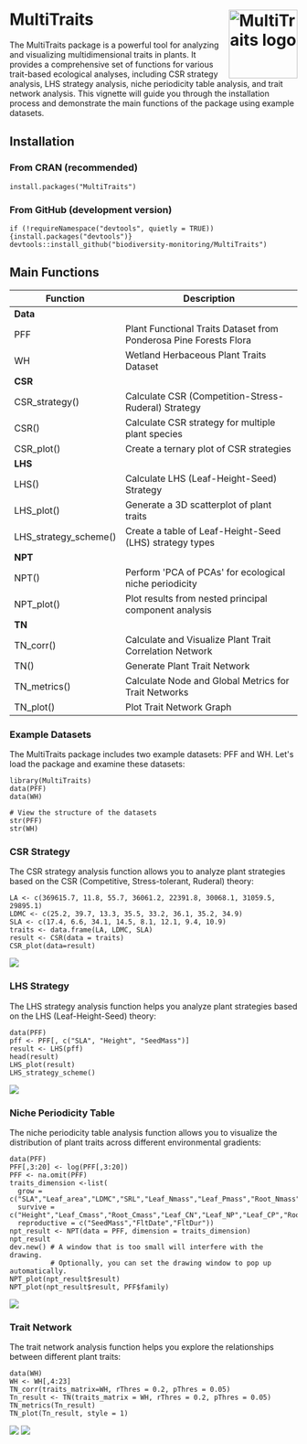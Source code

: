 # MultiTraits<img src="man/figures/LOGO.jpg" align="right" alt="MultiTraits logo" width="120" />

The MultiTraits package is a powerful tool for analyzing and visualizing multidimensional traits in plants. It provides a comprehensive set of functions for various trait-based ecological analyses, including CSR strategy analysis, LHS strategy analysis, niche periodicity table analysis, and trait network analysis. This vignette will guide you through the installation process and demonstrate the main functions of the package using example datasets.

## Installation

### From CRAN (recommended)

```{r,class.source = 'fold-show'}
install.packages("MultiTraits")
```

### From GitHub (development version)

```{r,class.source = 'fold-show'}
if (!requireNamespace("devtools", quietly = TRUE)) {install.packages("devtools")}
devtools::install_github("biodiversity-monitoring/MultiTraits")
```

## Main Functions

| Function              | Description                                                                  |
|-------------------------------|----------------------------------------|
| **Data**              |                                                                              |
| PFF                   | Plant Functional Traits Dataset from Ponderosa Pine Forests Flora            |
| WH                    | Wetland Herbaceous Plant Traits Dataset                                      |
| **CSR**               |                                                                              |
| CSR_strategy()        | Calculate CSR (Competition-Stress-Ruderal) Strategy                          |
| CSR()                 | Calculate CSR strategy for multiple plant species                            |
| CSR_plot()            | Create a ternary plot of CSR strategies                                      |
| **LHS**               |                                                                              |
| LHS()                 | Calculate LHS (Leaf-Height-Seed) Strategy                                    |
| LHS_plot()            | Generate a 3D scatterplot of plant traits                                    |
| LHS_strategy_scheme() | Create a table of Leaf-Height-Seed (LHS) strategy types                      |
| **NPT**               |                                                                              |
| NPT()                 | Perform 'PCA of PCAs' for ecological niche periodicity |
| NPT_plot()            | Plot results from nested principal component analysis                        |
| **TN**                |                                                                              |
| TN_corr()             | Calculate and Visualize Plant Trait Correlation Network                      |
| TN()                  | Generate Plant Trait Network                                                 |
| TN_metrics()          | Calculate Node and Global Metrics for Trait Networks                         |
| TN_plot()             | Plot Trait Network Graph                                                     |

### Example Datasets

The MultiTraits package includes two example datasets: PFF and WH. Let's load the package and examine these datasets:

```{r,class.source = 'fold-show'}
library(MultiTraits)
data(PFF)
data(WH)

# View the structure of the datasets
str(PFF)
str(WH)
```

### CSR Strategy

The CSR strategy analysis function allows you to analyze plant strategies based on the CSR (Competitive, Stress-tolerant, Ruderal) theory:

```{r,class.source = 'fold-show'}
LA <- c(369615.7, 11.8, 55.7, 36061.2, 22391.8, 30068.1, 31059.5, 29895.1)
LDMC <- c(25.2, 39.7, 13.3, 35.5, 33.2, 36.1, 35.2, 34.9)
SLA <- c(17.4, 6.6, 34.1, 14.5, 8.1, 12.1, 9.4, 10.9)
traits <- data.frame(LA, LDMC, SLA)
result <- CSR(data = traits)
CSR_plot(data=result)
```

![](man/figures/1.png)

### LHS Strategy

The LHS strategy analysis function helps you analyze plant strategies based on the LHS (Leaf-Height-Seed) theory:

```{r,class.source = 'fold-show'}
data(PFF)
pff <- PFF[, c("SLA", "Height", "SeedMass")]
result <- LHS(pff)
head(result)
LHS_plot(result)
LHS_strategy_scheme()
```

![](man/figures/2.png)

### Niche Periodicity Table

The niche periodicity table analysis function allows you to visualize the distribution of plant traits across different environmental gradients:

```{r,class.source = 'fold-show'}
data(PFF)
PFF[,3:20] <- log(PFF[,3:20])
PFF <- na.omit(PFF)
traits_dimension <-list(
  grow = c("SLA","Leaf_area","LDMC","SRL","Leaf_Nmass","Leaf_Pmass","Root_Nmass"),
  survive = c("Height","Leaf_Cmass","Root_Cmass","Leaf_CN","Leaf_NP","Leaf_CP","Root_CN"),
  reproductive = c("SeedMass","FltDate","FltDur"))
npt_result <- NPT(data = PFF, dimension = traits_dimension)
npt_result
dev.new() # A window that is too small will interfere with the drawing. 
          # Optionally, you can set the drawing window to pop up automatically.
NPT_plot(npt_result$result)
NPT_plot(npt_result$result, PFF$family)
```

![](man/figures/3.png)

### Trait Network

The trait network analysis function helps you explore the relationships between different plant traits:

```{r,class.source = 'fold-show'}
data(WH)
WH <- WH[,4:23]
TN_corr(traits_matrix=WH, rThres = 0.2, pThres = 0.05)
Tn_result <- TN(traits_matrix = WH, rThres = 0.2, pThres = 0.05)
TN_metrics(Tn_result)
TN_plot(Tn_result, style = 1)
```
![](man/figures/4.png)
![](man/figures/5.png)
